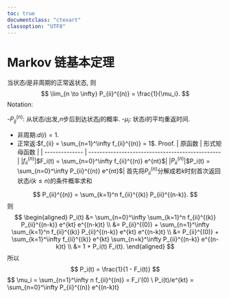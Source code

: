 ```yaml
---
toc: true
documentclass: "ctexart"
classoption: "UTF8"
---
```

# Markov 链基本定理

当状态$i$是非周期的正常返状态, 则
$$
\lim_{n \to \infty} P_{ii}^{(n)} = \frac{1}{\mu_i}.
$$
Notation:

-$P_{ij}^{(n)}$: 从状态$i$出发,$n$步后到达状态$j$的概率.
-$\mu_i$: 状态$i$的平均重返时间.

- 非周期:$d(i) = 1$.
- 正常返:$f_{ii} = \sum_{n=1}^\infty f_{ii}^{(n)} = 1$.
Proof.
| 原函数         | 形式矩母函数                                     |
| -------------- | ------------------------------------------------ |
|$f_{ii}^{(n)}$|$F_i(t) = \sum_{n=0}^\infty f_{ii}^{(n)} e^{nt}$|
|$P_{ii}^{(n)}$|$P_i(t) = \sum_{n=0}^\infty P_{ii}^{(n)} e^{nt}$|
首先将$P_{ii}^{(n)}$分解成若$k$时刻首次返回状态$i$$(k \leq n)$的条件概率求和

$$
P_{ii}^{(n)} = \sum_{k=1}^n f_{ii}^{(k)} P_{ii}^{(n-k)}.
$$
则
$$
\begin{aligned}
P_i(t) &= \sum_{n=0}^\infty \sum_{k=1}^n f_{ii}^{(k)} P_{ii}^{(n-k)} e^{kt} e^{(n-k)t} \\
&= P_{ii}^{(0)} + \sum_{n=1}^\infty \sum_{k=1}^n f_{ii}^{(k)} P_{ii}^{(n-k)} e^{kt} e^{(n-k)t} \\
&= P_{ii}^{(0)} + \sum_{k=1}^\infty f_{ii}^{(k)} e^{kt} \sum_{n=k}^\infty P_{ii}^{(n-k)} e^{(n-k)t} \\
&= 1 + P_i(t) F_i(t).
\end{aligned}
$$
所以
$$
P_i(t) = \frac{1}{1 - F_i(t)}
$$
$$
\mu_i = \sum_{n=1}^\infty n f_{ii}^{(n)} = F_i'(0) \\
P_i(t)/e^{kt} = \sum_{n=0}^\infty P_{ii}^{(n)} e^{(n-k)t}
